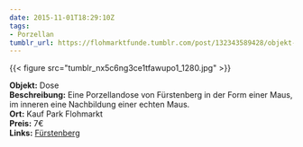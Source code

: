 ```yaml
---
date: 2015-11-01T18:29:10Z
tags:
- Porzellan
tumblr_url: https://flohmarktfunde.tumblr.com/post/132343589428/objekt-dose-beschreibung-eine-porzellandose-von
---
```

 {{< figure src="tumblr_nx5c6ng3ce1tfawupo1_1280.jpg" >}}  

**Objekt:** Dose  
**Beschreibung:** Eine Porzellandose von Fürstenberg in der Form einer Maus, im inneren eine Nachbildung einer echten Maus.  
**Ort:** Kauf Park Flohmarkt  
**Preis:** 7€  
**Links:** [Fürstenberg](http://www.fuerstenberg-porzellan.com/)
